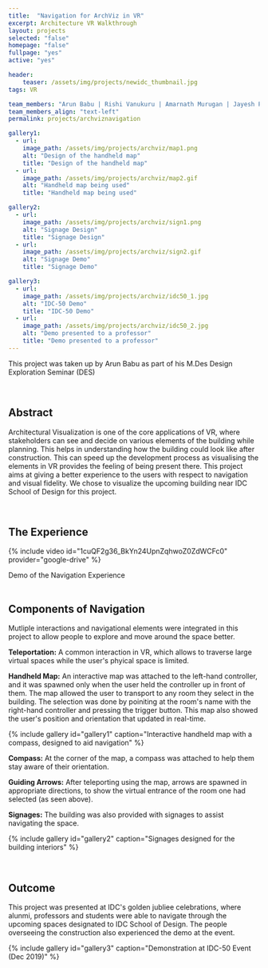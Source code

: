 ```yaml
---
title:  "Navigation for ArchViz in VR"
excerpt: Architecture VR Walkthrough
layout: projects   
selected: "false"
homepage: "false"
fullpage: "yes"
active: "yes"

header:
    teaser: /assets/img/projects/newidc_thumbnail.jpg
tags: VR  

team_members: "Arun Babu | Rishi Vanukuru | Amarnath Murugan | Jayesh Pillai"
team_members_align: "text-left"
permalink: projects/archviznavigation

gallery1:
  - url: 
    image_path: /assets/img/projects/archviz/map1.png
    alt: "Design of the handheld map"
    title: "Design of the handheld map"
  - url: 
    image_path: /assets/img/projects/archviz/map2.gif
    alt: "Handheld map being used"
    title: "Handheld map being used"

gallery2:
  - url: 
    image_path: /assets/img/projects/archviz/sign1.png
    alt: "Signage Design"
    title: "Signage Design"
  - url: 
    image_path: /assets/img/projects/archviz/sign2.gif
    alt: "Signage Demo"
    title: "Signage Demo"

gallery3:
  - url: 
    image_path: /assets/img/projects/archviz/idc50_1.jpg
    alt: "IDC-50 Demo"
    title: "IDC-50 Demo"
  - url: 
    image_path: /assets/img/projects/archviz/idc50_2.jpg
    alt: "Demo presented to a professor"
    title: "Demo presented to a professor"
---
```


This project was taken up by Arun Babu as part of his M.Des Design Exploration Seminar (DES) 

<br>

## Abstract

Architectural Visualization is one of the core applications of VR, where stakeholders can see and decide on various elements of the building while planning. This helps in understanding how the building could look like after construction. This can speed up the development process as visualising the elements in VR provides the feeling of being present there. This project aims at giving a better experience to the users with respect to navigation and visual fidelity. We chose to visualize the upcoming building near IDC School of Design for this project.

<br>

## The Experience

{% include video id="1cuQF2g36_BkYn24UpnZqhwoZ0ZdWCFc0" provider="google-drive" %}
<figcaption>Demo of the Navigation Experience</figcaption>

<br>

## Components of Navigation

Mutliple interactions and navigational elements were integrated in this project to allow people to explore and move around the space better.

**Teleportation:** A common interaction in VR, which allows to traverse large virtual spaces while the user's phyical space is limited.

**Handheld Map:** An interactive map was attached to the left-hand controller, and it was spawned only when the user held the controller up in front of them. The map allowed the user to transport to any room they select in the building. The selection was done by poiniting at the room's name with the right-hand controller and pressing the trigger button. This map also showed the user's position and orientation that updated in real-time.

{% include gallery id="gallery1" caption="Interactive handheld map with a compass, designed to aid navigation" %}

**Compass:** At the corner of the map, a compass was attached to help them stay aware of their orientation.

**Guiding Arrows:** After teleporting using the map, arrows are spawned in appropriate directions, to show the virtual entrance of the room one had selected (as seen above).

**Signages:** The building was also provided with signages to assist navigating the space.

{% include gallery id="gallery2" caption="Signages designed for the building interiors" %}

<br>

## Outcome

This project was presented at IDC's golden jubliee celebrations, where alunmi, professors and students were able to navigate through the upcoming spaces designated to IDC School of Design. The people overseeing the construction also experienced the demo at the event.


{% include gallery id="gallery3" caption="Demonstration at IDC-50 Event (Dec 2019)" %}



